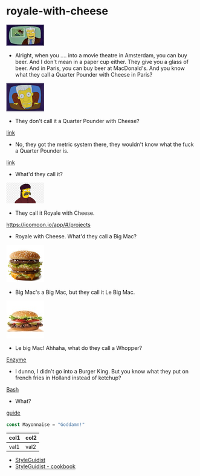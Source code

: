 # royale-with-cheese

![alt text](images/hailants.jpg)
- Alright, when you .... into a movie theatre in Amsterdam, you can buy beer. And I don't mean in a paper cup either. 
They give you a glass of beer. And in Paris, you can buy beer at MacDonald's. And you know what they call a 
Quarter Pounder with Cheese in Paris?

![alt text](./images/kent.png)
- They don't call it a Quarter Pounder with Cheese?

[link](files/hello.txt)
- No, they got the metric system there, they wouldn't know what the fuck a Quarter Pounder is.

[link](/files/hello.txt)
- What'd they call it?

![screenshot](/images/springfield.png)
- They call it Royale with Cheese.

https://icomoon.io/app/#/projects
- Royale with Cheese. What'd they call a Big Mac?

![](images/bigmac.jpg)
- Big Mac's a Big Mac, but they call it Le Big Mac.

![](images/whopper.jpg)
- Le big Mac! Ahhaha, what do they call a Whopper?

[Enzyme](https://devhints.io/enzyme)
- I dunno, I didn't go into a Burger King. But you know what they put on french fries in Holland instead of ketchup?

[Bash](https://devhints.io/bash)
- What?

[guide](https://niketech.com/)
```js
const Mayonnaise = "Goddamn!"
```
| **col1** | **col2** |
| ----------| ------- |
| val1      | val2    |

- [StyleGuidist](https://react-styleguidist.js.org/examples/basic/)
- [StyleGuidist - cookbook](https://react-styleguidist.js.org/docs/cookbook.html)
